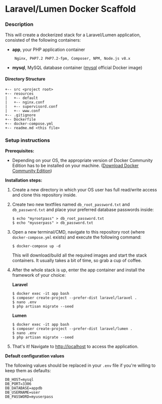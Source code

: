 # Laravel/Lumen Docker Scaffold

### **Description**

This will create a dockerized stack for a Laravel/Lumen application, consisted of the following containers:
-  **app**, your PHP application container

        Nginx, PHP7.2 PHP7.2-fpm, Composer, NPM, Node.js v8.x

-  **mysql**, MySQL database container ([mysql](https://hub.docker.com/_/mysql/) official Docker image)

#### **Directory Structure**
```
+-- src <project root>
+-- resources
|   +-- default
|   +-- nginx.conf
|   +-- supervisord.conf
|   +-- www.conf
+-- .gitignore
+-- Dockerfile
+-- docker-compose.yml
+-- readme.md <this file>
```

### **Setup instructions**

**Prerequisites:**

* Depending on your OS, the appropriate version of Docker Community Edition has to be installed on your machine.  ([Download Docker Community Edition](https://hub.docker.com/search/?type=edition&offering=community))

**Installation steps:**

1. Create a new directory in which your OS user has full read/write access and clone this repository inside.

2. Create two new textfiles named `db_root_password.txt` and `db_password.txt` and place your preferred database passwords inside:

    ```
    $ echo "myrootpass" > db_root_password.txt
    $ echo "myuserpass" > db_password.txt
    ```

3. Open a new terminal/CMD, navigate to this repository root (where `docker-compose.yml` exists) and execute the following command:

    ```
    $ docker-compose up -d
    ```

    This will download/build all the required images and start the stack containers. It usually takes a bit of time, so grab a cup of coffee.

4. After the whole stack is up, enter the app container and install the framework of your choice:

    **Laravel**

    ```
    $ docker exec -it app bash
    $ composer create-project --prefer-dist laravel/laravel .
    $ nano .env
    $ php artisan migrate --seed
    ```

    **Lumen**

    ```
    $ docker exec -it app bash
    $ composer create-project --prefer-dist laravel/lumen .
    $ nano .env
    $ php artisan migrate --seed
    ```

5. That's it! Navigate to [http://localhost](http://localhost) to access the application.

**Default configuration values**

The following values should be replaced in your `.env` file if you're willing to keep them as defaults:

    DB_HOST=mysql
    DB_PORT=3306
    DB_DATABASE=appdb
    DB_USERNAME=user
    DB_PASSWORD=myuserpass
